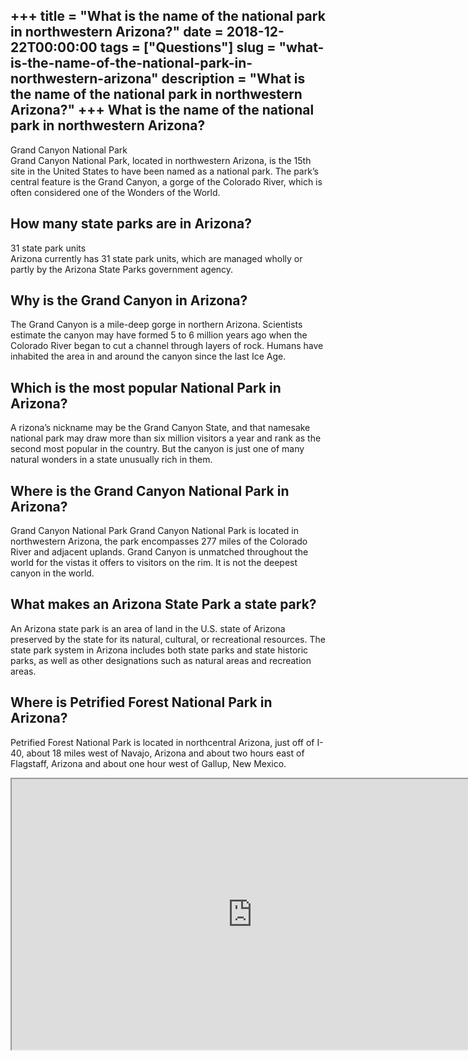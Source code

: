 +++
title = "What is the name of the national park in northwestern Arizona?"
date = 2018-12-22T00:00:00
tags = ["Questions"]
slug = "what-is-the-name-of-the-national-park-in-northwestern-arizona"
description = "What is the name of the national park in northwestern Arizona?"
+++
What is the name of the national park in northwestern Arizona?
--------------------------------------------------------------

Grand Canyon National Park  
Grand Canyon National Park, located in northwestern Arizona, is the 15th site in the United States to have been named as a national park. The park’s central feature is the Grand Canyon, a gorge of the Colorado River, which is often considered one of the Wonders of the World.

How many state parks are in Arizona?
------------------------------------

31 state park units  
Arizona currently has 31 state park units, which are managed wholly or partly by the Arizona State Parks government agency.

Why is the Grand Canyon in Arizona?
-----------------------------------

The Grand Canyon is a mile-deep gorge in northern Arizona. Scientists estimate the canyon may have formed 5 to 6 million years ago when the Colorado River began to cut a channel through layers of rock. Humans have inhabited the area in and around the canyon since the last Ice Age.

Which is the most popular National Park in Arizona?
---------------------------------------------------

A rizona’s nickname may be the Grand Canyon State, and that namesake national park may draw more than six million visitors a year and rank as the second most popular in the country. But the canyon is just one of many natural wonders in a state unusually rich in them.

Where is the Grand Canyon National Park in Arizona?
---------------------------------------------------

Grand Canyon National Park Grand Canyon National Park is located in northwestern Arizona, the park encompasses 277 miles of the Colorado River and adjacent uplands. Grand Canyon is unmatched throughout the world for the vistas it offers to visitors on the rim. It is not the deepest canyon in the world.

What makes an Arizona State Park a state park?
----------------------------------------------

An Arizona state park is an area of land in the U.S. state of Arizona preserved by the state for its natural, cultural, or recreational resources. The state park system in Arizona includes both state parks and state historic parks, as well as other designations such as natural areas and recreation areas.

Where is Petrified Forest National Park in Arizona?
---------------------------------------------------

Petrified Forest National Park is located in northcentral Arizona, just off of I-40, about 18 miles west of Navajo, Arizona and about two hours east of Flagstaff, Arizona and about one hour west of Gallup, New Mexico.

<iframe allow="accelerometer; autoplay; clipboard-write; encrypted-media; gyroscope; picture-in-picture" allowfullscreen="" class="__youtube_prefs__  epyt-is-override  no-lazyload" data-no-lazy="1" data-origheight="433" data-origwidth="770" data-skipgform_ajax_framebjll="" height="433" id="_ytid_12339" loading="lazy" src="https://www.youtube.com/embed/Yukw-0dP4iA?enablejsapi=1&autoplay=0&cc_load_policy=0&cc_lang_pref=&iv_load_policy=1&loop=0&modestbranding=0&rel=1&fs=1&playsinline=0&autohide=2&theme=dark&color=red&controls=1&" title="YouTube player" width="770"></iframe>